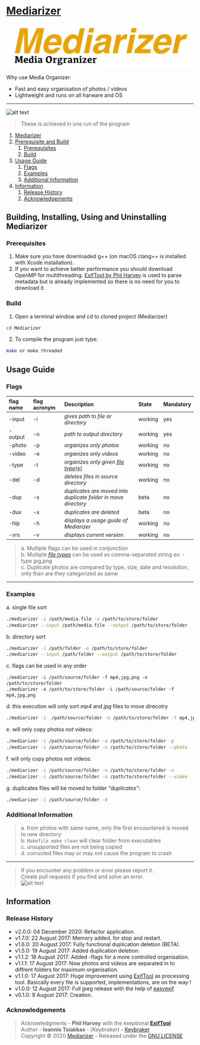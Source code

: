 <div id="1">
  
# [Mediarizer](https://github.com/keybraker/Media-Organizer)
![alt text](https://github.com/keybraker/Mediarizer/blob/updating-code-quality/img/new_mediarizer_logo.png)

Why use Media Organizer:
* Fast and easy organisation of photos / videos
* Lightweight and runs on all harware and OS

***

![alt text](https://raw.githubusercontent.com/keybraker/Media-Organizer/master/img/mediarizerDisplay.jpg)
<br>
>These is achieved in one run of the program

1. [Mediarizer](#1)
2. [Prerequisite and Build](#2)
    1. [Prerequisites](#2-1)
    2. [Build](#2-2)
3. [Usage Guide](#3)
    1. [Flags](#3-1)
    2. [Examples](#3-2)
    3. [Additional Information](#3-3)
4. [Information](#4)
    1. [Release History](#4-1)
    2. [Acknowledgements](#4-2)

<div id="2">
  
## Building, Installing, Using and Uninstalling Mediarizer

<div id="2-1">
  
### Prerequisites
1. Make sure you have downloaded g++ (on macOS clang++ is installed with Xcode installation).
2. If you want to achieve better performance you should download OpenMP for multithreading.
[ExifTool by Phil Harvey](http://owl.phy.queensu.ca/~phil/exiftool/) is used to parse metadata but is 
already implemented so there is no need for you to download it.

<div id="2-2">
  
### Build

1. Open a terminal window and cd to cloned project (Mediarizer)
```bash
cd Mediarizer
```

2. To compile the program just type:
```bash
make or make threaded
```

<div id="3">

## Usage Guide

<div id="3-1">

### Flags
| flag name	| flag acronym	| Description																| State		| Mandatory |
| :---		  | :---		| :----																		| :---		| :-- |
| -input	  | -i			| _gives path to file or directory_									| working	| yes |
| -output	  | -o			| _path to output directory_												| working	| yes |
| -photo	  | -p			| _organizes *only* photos_													| working	| no |
| -video	  | -e			| _organizes *only* videos_													| working	| no |
| -type		  | -t			| _organizes *only* given [file type(s)](https://exiftool.org/#supported)_  | working	| no |
| -del		  | -d			| _deletes files in source directory_										| working	| no |
| -dup		  | -s			| _duplicates are moved into duplicate folder in move directory_			| beta		| no |
| -dux		  | -x			| _duplicates are deleted_													| beta		| no |
| -hlp		  | -h			| _displays a usage guide of Mediarizer_									| working	| no |
| -vrs		  | -v			| _displays current version_												| working	| no |

> a. Multiple flags can be used in conjunction<br>
> b. Multiple _[file types](https://exiftool.org/#supported)_ can be used as comma-separated string ex: -type jpg,png<br>
> c. Duplicate photos are compared by type, size, date and resolution, only than are they categorized as same<br>

***

<div id="3-2">

### Examples
a. single file sort
```bash
./mediarizer -i /path/media.file -o /path/to/store/folder
./mediarizer --input /path/media.file --output /path/to/store/folder
```

b. directory sort
```bash
./mediarizer -i /path/folder -o /path/to/store/folder
./mediarizer --input /path/folder --output /path/to/store/folder
```

c. flags can be used in any order
```
./mediarizer -i /path/source/folder -f mp4,jpg,png -o /path/to/store/folder
./mediarizer -o /path/to/store/folder -i /path/source/folder -f mp4,jpg,png
```

d. this execution will only sort _mp4_ and _jpg_ files to move direcotry
```bash
./mediarizer -i  /path/source/folder -o /path/to/store/folder -f mp4,jpg
```

e. will only copy photos _not_ videos:
```bash
./mediarizer -i /path/source/folder -o /path/to/store/folder -p
./mediarizer -i /path/source/folder -o /path/to/store/folder --photo
```

f. will only copy photos _not_ videos:
```bash
./mediarizer -i /path/source/folder -o /path/to/store/folder -v
./mediarizer -i /path/source/folder -o /path/to/store/folder --video
```

g. duplicates files will be moved to folder _"duplicates"_:
```bash
./mediarizer -i /path/source/folder -d
```

<div id="3-3">

### Additional Information
> a. from photos with same name, only the first encountered is moved to new directory<br>
> b. ```Makefile make clean``` will clear folder from executables<br>
> c. unsupported files are not being copied<br>
> d. corructed files may or may not cause the program to crash<br>

***

>If you encounter any problem or error please report it.<br>
>Create pull requests if you find and solve an error.<br>
![alt text](https://raw.githubusercontent.com/keybraker/Media-Organizer/master/img/tired.gif)

<div id="4">

## Information

<div id="4-1">

### Release History

* v2.0.0: 04 December 2020: Refactor application.
* v1.7.0: 22 August   2017: Memory added, for stop and restart.
* v1.6.0: 20 August   2017: Fully functional duplication deletion (BETA).
* v1.5.0: 19 August   2017: Added duplication deletion.
* v1.1.2: 18 August   2017: Added -flags for a more controlled organisation.
* v1.1.1: 17 August   2017: Now photos and videos are separated in to diffrent folders for maximum organisation.
* v1.1.0: 17 August   2017: Huge improvement using [ExifTool](http://owl.phy.queensu.ca/~phil/exiftool/) as processing tool.
Basically every file is supported, implementations, are on the way !
* v1.0.0: 12 August 2017: Full jpeg release with the help of [easyexif](http://owl.phy.queensu.ca/~phil/exiftool/)
* v0.1.0: 9  August 2017: Creation.

<div id="4-2">

### Acknowledgements

>Acknowledgments - **Phil Harvey** with the exeptional [**ExifTool**](http://owl.phy.queensu.ca/~phil/exiftool/)<br>
>Author - **Ioannis Tsiakkas** - *(Keybraker)* - [Keybraker](https://github.com/keybraker)<br>
>Copyright © 2020 [Mediarizer](https://github.com/keybraker/Media-Organizer) - Released under the [GNU LICENSE](http://www.gnu.org/philosophy/free-sw.html)<br>

